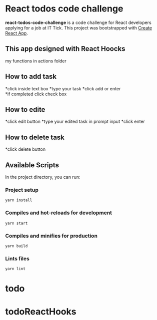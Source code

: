 # React todos code challenge
**react-todos-code-challenge** is a code challenge for React developers applying for a job at IT Tick.
This project was bootstrapped with [Create React App](https://github.com/facebook/create-react-app).


## This app designed with React Hoocks
my functions in actions folder 
## How to add task 
*click inside text box
*type your task 
*click add or enter  
*if completed click check box

## How to edite 
*click edit button
*type your edited task in prompt input 
*click enter  

## How to delete task  
*click delete button






## Available Scripts

In the project directory, you can run:

### Project setup
```
yarn install
```

### Compiles and hot-reloads for development
```
yarn start
```

### Compiles and minifies for production
```
yarn build
```

### Lints files
```
yarn lint
```
# todo
# todoReactHooks
